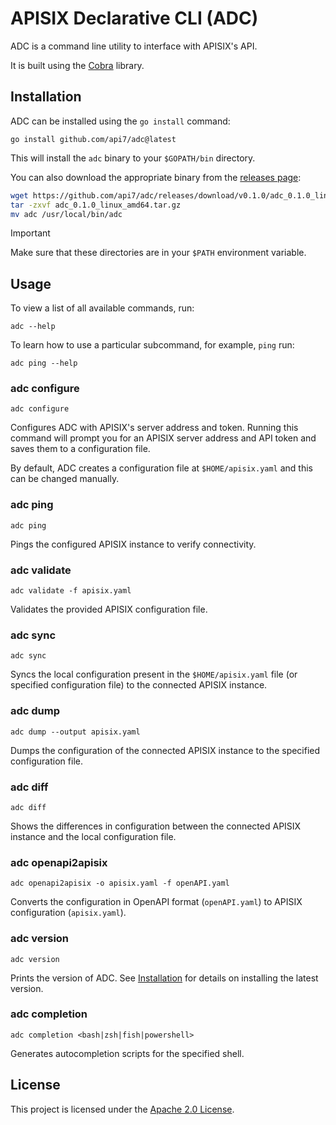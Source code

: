 # APISIX Declarative CLI (ADC)

ADC is a command line utility to interface with APISIX's API.

It is built using the [Cobra](https://github.com/spf13/cobra) library.

## Installation

ADC can be installed using the `go install` command:

```
go install github.com/api7/adc@latest
```

This will install the `adc` binary to your `$GOPATH/bin` directory.

You can also download the appropriate binary from the [releases page](https://github.com/api7/adc/releases):

```bash
wget https://github.com/api7/adc/releases/download/v0.1.0/adc_0.1.0_linux_amd64.tar.gz
tar -zxvf adc_0.1.0_linux_amd64.tar.gz
mv adc /usr/local/bin/adc
```

> [!IMPORTANT]
> Make sure that these directories are in your `$PATH` environment variable.

## Usage

To view a list of all available commands, run:

```shell
adc --help
```

To learn how to use a particular subcommand, for example, `ping` run:

```shell
adc ping --help
```

### adc configure

```shell
adc configure
```

Configures ADC with APISIX's server address and token. Running this command will prompt you for an APISIX server address and API token and saves them to a configuration file.

By default, ADC creates a configuration file at `$HOME/apisix.yaml` and this can be changed manually.

### adc ping

```shell
adc ping
```

Pings the configured APISIX instance to verify connectivity.

### adc validate

```shell
adc validate -f apisix.yaml
```

Validates the provided APISIX configuration file.

### adc sync

```shell
adc sync
```

Syncs the local configuration present in the `$HOME/apisix.yaml` file (or specified configuration file) to the connected APISIX instance.

### adc dump

```shell
adc dump --output apisix.yaml
```

Dumps the configuration of the connected APISIX instance to the specified configuration file.

### adc diff

```shell
adc diff
```

Shows the differences in configuration between the connected APISIX instance and the local configuration file.

### adc openapi2apisix

```shell
adc openapi2apisix -o apisix.yaml -f openAPI.yaml
```

Converts the configuration in OpenAPI format (`openAPI.yaml`) to APISIX configuration (`apisix.yaml`).

### adc version

```shell
adc version
```

Prints the version of ADC. See [Installation](#installation) for details on installing the latest version.

### adc completion

```shell
adc completion <bash|zsh|fish|powershell>
```

Generates autocompletion scripts for the specified shell.

## License

This project is licensed under the [Apache 2.0 License](LICENSE).
